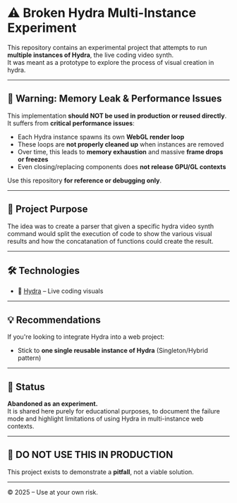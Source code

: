 # ⚠️ Broken Hydra Multi-Instance Experiment

This repository contains an experimental project that attempts to run **multiple instances of Hydra**, the live coding video synth.  
It was meant as a prototype to explore the process of visual creation in hydra.

---

## 🚨 Warning: Memory Leak & Performance Issues

This implementation **should NOT be used in production or reused directly**.  
It suffers from **critical performance issues**:

- Each Hydra instance spawns its own **WebGL render loop**
- These loops are **not properly cleaned up** when instances are removed
- Over time, this leads to **memory exhaustion** and massive **frame drops or freezes**
- Even closing/replacing components does **not release GPU/GL contexts**

Use this repository **for reference or debugging only**.

---

## 🧪 Project Purpose

The idea was to create a parser that given a specific hydra video synth command would 
split the execution of code to show the various visual results and how the concatanation
of functions could create the result.

---

## 🛠 Technologies

- 🧬 [Hydra](https://github.com/ojack/hydra) – Live coding visuals

---

## 💡 Recommendations

If you're looking to integrate Hydra into a web project:

- Stick to **one single reusable instance of Hydra** (Singleton/Hybrid pattern)

---

## 🔬 Status

**Abandoned as an experiment.**  
It is shared here purely for educational purposes, to document the failure mode and highlight limitations of using Hydra in multi-instance web contexts.

---

## 📛 DO NOT USE THIS IN PRODUCTION

This project exists to demonstrate a **pitfall**, not a viable solution.  

---

© 2025 – Use at your own risk.

